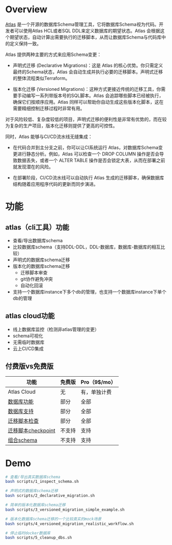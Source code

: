 # Overview

[Atlas](https://atlasgo.io/) 是一个开源的数据库Schema管理工具，它将数据库Schema视为代码。开发者可以使用Atlas HCL或者SQL DDL来定义数据库的期望状态。Atlas 会根据这个期望状态，自动计算出需要执行的迁移脚本，从而让数据库Schema与代码库中的定义保持一致。

Atlas 提供两种主要的方式来应用Schema变更：

- 声明式迁移 (Declarative Migrations)：这是 Atlas 的核心优势。你只需定义最终的Schema状态，Atlas 会自动生成并执行必要的迁移脚本。声明式迁移的整体流程类似Terraform。

- 版本化迁移 (Versioned Migrations)：这种方式更接近传统的迁移工具，你需要手动编写一系列带版本号的SQL脚本。Atlas 会追踪哪些脚本已经被执行，确保它们按顺序应用。Atlas 同样可以帮助你自动生成这些版本化脚本，这在需要精细控制迁移过程时非常有用。

对于风险较低、复杂度较低的项目，声明式迁移的便利性是非常有优势的，而在较为复杂的生产项目，版本化迁移则提供了更高的可控性。

同时，Atlas 能够与CI/CD流水线无缝集成：

- 在代码合并到主分支之前，你可以让CI系统运行 Atlas，对数据库Schema变更进行静态分析。例如，Atlas 可以检查一个 DROP COLUMN 操作是否会导致数据丢失，或者一个 ALTER TABLE 操作是否会锁定大表，从而在部署之前就发现潜在的风险。

- 在部署阶段，CI/CD流水线可以自动执行 Atlas 生成的迁移脚本，确保数据库结构随着应用程序代码的更新而同步演进。

# 功能

## atlas（cli工具）功能

- 查看/导出数据库schema
- 比较数据库schema（支持DDL-DDL，DDL-数据库，数据库-数据库的相互比较）
- 声明式的数据库schema迁移
- 版本化的数据库schema迁移
    - 迁移脚本审查
    - git协作避免冲突
    - 自动化回滚
- 支持一个数据库instance下多个db的管理，也支持一个数据库instance下单个db的管理

## atlas cloud功能

- 线上数据库监控（检测非atlas管理的变更）
- schema可视化
- 无需临时数据库
- 云上CI/CD集成

## 付费版vs免费版

| 功能 | 免费版 | Pro（9$/mo） |
|-----|-------|--------------|
| Atlas Cloud | 无 | 有，单独计费 |
| [数据库功能](https://atlasgo.io/features#database-features) | 部分 | 全部 |
| [数据库支持](https://atlasgo.io/features#database-support) | 部分 | 全部 |
| [迁移脚本检查](https://atlasgo.io/features#linting-rules) | 部分 | 全部 |
| [迁移脚本checkpoint](https://atlasgo.io/versioned/checkpoint) | 不支持 | 支持 |
| [组合schema](https://atlasgo.io/atlas-schema/projects#data-source-composite_schema) | 不支持 | 支持 |

# Demo
```bash
# 查看/导出真实数据库schema
bash scripts/1_inspect_schema.sh

# 声明式的数据库schema迁移
bash scripts/2_declarative_migration.sh

# 简单的版本化数据库schema迁移
bash scripts/3_versioned_migration_simple_example.sh

# 版本化数据库schema迁移的一个比较真实的mock场景
bash scripts/4_versioned_migration_realistic_workflow.sh

# 停止临时docker数据库
bash scripts/5_cleanup_dbs.sh
```